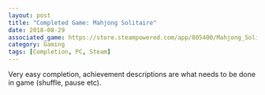 ```yaml
---
layout: post
title: "Completed Game: Mahjong Solitaire"
date: 2018-08-29
associated_game: https://store.steampowered.com/app/805400/Mahjong_Solitaire/
category: Gaming
tags: [Completion, PC, Steam]
---
```


<p>Very easy completion, achievement descriptions are what needs to be done in game (shuffle, pause etc).</p>